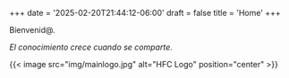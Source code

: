 +++
date = '2025-02-20T21:44:12-06:00'
draft = false 
title = 'Home'
+++

Bienvenid@.

_El conocimiento crece cuando se comparte_.

{{< image src="img/mainlogo.jpg" alt="HFC Logo" position="center" >}}
